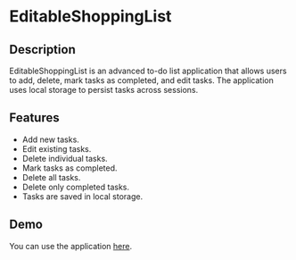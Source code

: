 # EditableShoppingList

## Description

EditableShoppingList is an advanced to-do list application that allows users to add, delete, mark tasks as completed, and edit tasks. The application uses local storage to persist tasks across sessions.

## Features

- Add new tasks.
- Edit existing tasks.
- Delete individual tasks.
- Mark tasks as completed.
- Delete all tasks.
- Delete only completed tasks.
- Tasks are saved in local storage.

## Demo

You can use the application [here](https://anastacodes.github.io/EditableShoppingList/).
